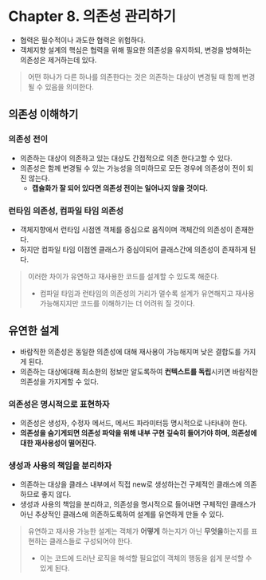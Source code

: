 # Chapter 8. 의존성 관리하기
- 협력은 필수적이나 과도한 협력은 위험하다.
- 객체지향 설계의 핵심은 협력을 위해 필요한 의존성을 유지하되, 변경을 방해하는 의존성은 제거하는데 있다.

> 어떤 하나가 다른 하나를 의존한다는 것은 의존하는 대상이 변경될 때 함께 변경될 수 있음을 의미한다.

## 의존성 이해하기
### 의존성 전이
- 의존하는 대상이 의존하고 있는 대상도 간접적으로 의존 한다고할 수 있다.
- 의존성은 함께 변경될 수 있는 가능성을 의미하므로 모든 경우에 의존성이 전이 되진 않는다.
    - **캡슐화가 잘 되어 있다면 의존성 전이는 일어나지 않을 것이다.**   

### 런타임 의존성, 컴파일 타임 의존성
- 객체지향에서 런타임 시점엔 객체를 중심으로 움직이며 객체간의 의존성이 존재한다.
- 하지만 컴파일 타임 이점엔 클래스가 중심이되어 클래스간에 의존성이 존재하게 된다.

> 이러한 차이가 유연하고 재사용한 코드를 설계할 수 있도록 해준다.
> - 컴파일 타임과 런타임의 의존성의 거리가 멀수록 설계가 유연해지고 재사용 가능해지지만 코드를 이해하기는 더 어려워 질 것이다.

## 유연한 설계
- 바람직한 의존성은 동일한 의존성에 대해 재사용이 가능해지며 낮은 결합도를 가지게 된다.
- 의존하는 대상에대해 최소한의 정보만 알도록하여 **컨텍스트를 독립**시키면 바람직한 의존성을 가지게할 수 있다.

### 의존성은 명시적으로 표현하자
- 의존성은 생성자, 수정자 메서드, 메서드 파라미터등 명시적으로 나타내야 한다.
- **의존성을 숨기게되면 의존성 파악을 위해 내부 구현 깊숙히 들어가야 하며, 의존성에 대한 재사용성이 떨어진다.**

### 생성과 사용의 책임을 분리하자
- 의존하는 대상을 클래스 내부에서 직접 new로 생성하는건 구체적인 클래스에 의존하므로 좋지 않다.
- 생성과 사용의 책임을 분리하고, 의존성을 명시적으로 들어내면 구체적인 클래스가 아닌 추상적인 클래스에 의존하도록하여 설계를 유연하게 만들 수 있다.


> 유연하고 재사용 가능한 설계는 객체가 **어떻게** 하는지가 아닌 **무엇을**하는지를 표현하는 클래스들로 구성되어야 한다.
> - 이는 코드에 드러난 로직을 해석할 필요없이 객체의 행동을 쉽게 분석할 수 있게 된다. 


